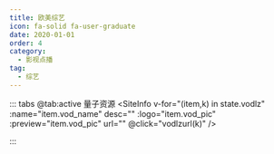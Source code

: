 ```yaml
---
title: 欧美综艺
icon: fa-solid fa-user-graduate
date: 2020-01-01
order: 4
category:
  - 影视点播
tag:
  - 综艺
---
```

<ArtPlayer :src="state.src" :config="artPlayerConfig" />

::: tabs
@tab:active 量子资源
<SiteInfo v-for="(item,k) in state.vodlz" :name="item.vod_name" desc="" :logo="item.vod_pic"
  :preview="item.vod_pic" url="" @click="vodlzurl(k)" />

:::

<script setup lang="ts">
  import { artplayerPlaylist } from 'cps/artplayer-plugin-playlist'
  import { vod } from 'db'
  import { poster, Hls } from 'cps/artConst'
  import { useStorage } from '@vueuse/core'
  import { onMounted, nextTick, onDeactivated } from "vue";
  const state = useStorage(
    "vod-omzy",
    {
      src:"",
      vodlz: [],
      PlayList: []
    }
  )
 
  onMounted(async () => {
    const lzcaiji = await vod.find({ "name": "lzcaiji-omzy" })
    state.value.vodlz = lzcaiji.data
    vodlzurl(0)
  });

  
    const vodlzurl = (key) => {
    const { vodlz } = state.value
    state.value.PlayList =vodlz[key].play_list
    state.value.src = vodlz[key].play_list[0].url
  }

  const artPlayerConfig = {
    poster,
    fullscreen: true,
    fullscreenWeb: true,
    autoplay: true,
    muted: true,
    type: "Hls",
    customType: { Hls },
    plugins: [
      artplayerPlaylist({
        autoNext: true,
        playlist: state.value.PlayList
      })
    ],
  }
</script>